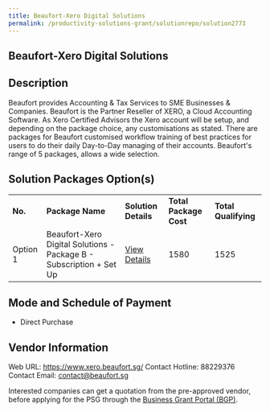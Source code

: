 ```yaml
---
title: Beaufort-Xero Digital Solutions
permalink: /productivity-solutions-grant/solutionrepo/solution2773
---
```


## Beaufort-Xero Digital Solutions

## Description

Beaufort provides Accounting & Tax Services to SME Businesses & Companies. Beaufort is the Partner Reseller of XERO, a Cloud Accounting Software.
As Xero Certified Advisors the Xero account will be setup, and depending on the package choice, any customisations as stated. There are packages for Beaufort customised workflow training of best practices for users to do their daily Day-to-Day managing of their accounts. 
Beaufort's range of 5 packages, allows a wide selection.

## Solution Packages Option(s)

<table>
<tr>
<td><b>No.</b></td>
<td><b>Package Name</b></td>
<td><b>Solution Details</b></td>
<td><b>Total Package Cost</b></td>
<td><b>Total Qualifying</b></td>
</tr>
<tr>
<td>Option 1</td>
<td>Beaufort-Xero Digital Solutions - Package B - Subscription + Set Up</td>
<td><a href='https://www.gobusiness.gov.sg/images/psg/Beaufort-Xero_20210237_Desensitised_Annex_3_Part_2.pdf'>View Details</a></td>
<td>1580</td>
<td>1525</td>
</tr>
</table>

## Mode and Schedule of Payment

 - Direct Purchase

## Vendor Information

 Web URL: https://www.xero.beaufort.sg/ 
Contact Hotline: 88229376 
Contact Email: contact@beaufort.sg 


Interested companies can get a quotation from the pre-approved vendor, before applying for the PSG through the <a href='https://www.businessgrants.gov.sg/'>Business Grant Portal (BGP)</a>.
<script src="/jquery/resize-tables.js"></script>
